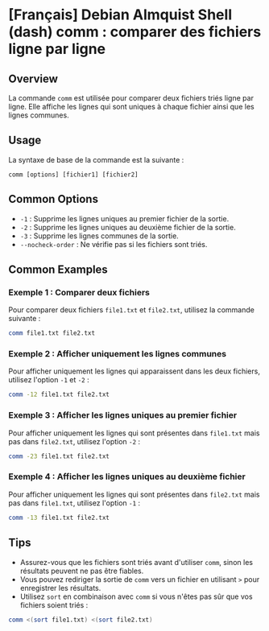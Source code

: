 # [Français] Debian Almquist Shell (dash) comm : comparer des fichiers ligne par ligne

## Overview
La commande `comm` est utilisée pour comparer deux fichiers triés ligne par ligne. Elle affiche les lignes qui sont uniques à chaque fichier ainsi que les lignes communes.

## Usage
La syntaxe de base de la commande est la suivante :

```
comm [options] [fichier1] [fichier2]
```

## Common Options
- `-1` : Supprime les lignes uniques au premier fichier de la sortie.
- `-2` : Supprime les lignes uniques au deuxième fichier de la sortie.
- `-3` : Supprime les lignes communes de la sortie.
- `--nocheck-order` : Ne vérifie pas si les fichiers sont triés.

## Common Examples

### Exemple 1 : Comparer deux fichiers
Pour comparer deux fichiers `file1.txt` et `file2.txt`, utilisez la commande suivante :

```bash
comm file1.txt file2.txt
```

### Exemple 2 : Afficher uniquement les lignes communes
Pour afficher uniquement les lignes qui apparaissent dans les deux fichiers, utilisez l'option `-1` et `-2` :

```bash
comm -12 file1.txt file2.txt
```

### Exemple 3 : Afficher les lignes uniques au premier fichier
Pour afficher uniquement les lignes qui sont présentes dans `file1.txt` mais pas dans `file2.txt`, utilisez l'option `-2` :

```bash
comm -23 file1.txt file2.txt
```

### Exemple 4 : Afficher les lignes uniques au deuxième fichier
Pour afficher uniquement les lignes qui sont présentes dans `file2.txt` mais pas dans `file1.txt`, utilisez l'option `-1` :

```bash
comm -13 file1.txt file2.txt
```

## Tips
- Assurez-vous que les fichiers sont triés avant d'utiliser `comm`, sinon les résultats peuvent ne pas être fiables.
- Vous pouvez rediriger la sortie de `comm` vers un fichier en utilisant `>` pour enregistrer les résultats.
- Utilisez `sort` en combinaison avec `comm` si vous n'êtes pas sûr que vos fichiers soient triés :

```bash
comm <(sort file1.txt) <(sort file2.txt)
```